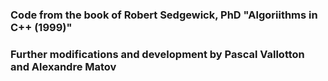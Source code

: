 ### Code from the book of Robert Sedgewick, PhD "Algoriithms in C++ (1999)"
### Further modifications and development by Pascal Vallotton and Alexandre Matov
